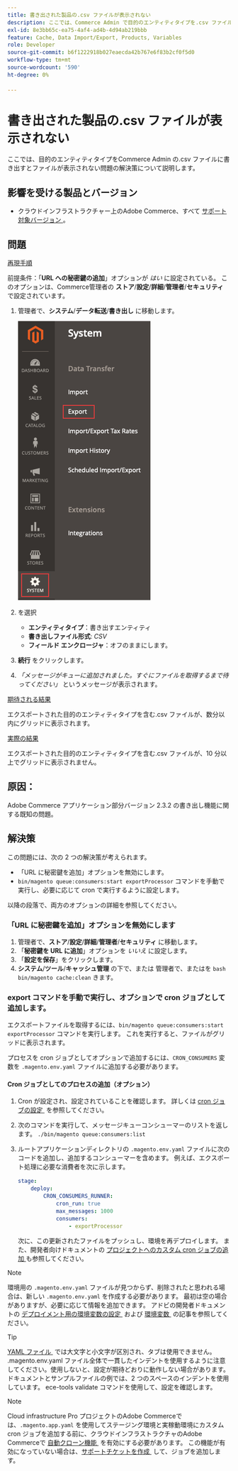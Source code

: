 ```yaml
---
title: 書き出された製品の.csv ファイルが表示されない
description: ここでは、Commerce Admin で目的のエンティティタイプを.csv ファイルに書き出そうとしても、ファイルが表示されない問題の解決策を説明します。
exl-id: 8e3bb65c-ea75-4af4-ad4b-4d94ab219bbb
feature: Cache, Data Import/Export, Products, Variables
role: Developer
source-git-commit: b6f1222918b027eaecda42b767e6f83b2cf0f5d0
workflow-type: tm+mt
source-wordcount: '590'
ht-degree: 0%

---
```


# 書き出された製品の.csv ファイルが表示されない

ここでは、目的のエンティティタイプをCommerce Admin の.csv ファイルに書き出すとファイルが表示されない問題の解決策について説明します。

## 影響を受ける製品とバージョン

* クラウドインフラストラクチャー上のAdobe Commerce、すべて [&#x200B; サポート対象バージョン &#x200B;](https://magento.com/sites/default/files/magento-software-lifecycle-policy.pdf)。

## 問題

<u> 再現手順 </u>

前提条件：「**URL への秘密鍵の追加**」オプションが *はい* に設定されている。 このオプションは、Commerce管理者の **ストア**/**設定**/**詳細**/**管理者**/**セキュリティ** で設定されています。

1. 管理者で、**システム**/**データ転送**/**書き出し** に移動します。

   ![magento_export_products_2.3.4.png](assets/magento_export_products_2.3.4.png)

1. を選択
   * **エンティティタイプ**：書き出すエンティティ
   * **書き出しファイル形式**: *CSV*
   * **フィールド エンクロージャ**：オフのままにします。
1. **続行** をクリックします。
1. *「メッセージがキューに追加されました。すぐにファイルを取得するまで待ってください」* というメッセージが表示されます。

<u> 期待される結果 </u>

エクスポートされた目的のエンティティタイプを含む.csv ファイルが、数分以内にグリッドに表示されます。

<u> 実際の結果 </u>

エクスポートされた目的のエンティティタイプを含む.csv ファイルが、10 分以上でグリッドに表示されません。

## 原因：

Adobe Commerce アプリケーション部分バージョン 2.3.2 の書き出し機能に関する既知の問題。

## 解決策

この問題には、次の 2 つの解決策が考えられます。

* 「URL に秘密鍵を追加」オプションを無効にします。
* `bin/magento queue:consumers:start exportProcessor` コマンドを手動で実行し、必要に応じて cron で実行するように設定します。

以降の段落で、両方のオプションの詳細を参照してください。

### 「URL に秘密鍵を追加」オプションを無効にします

1. 管理者で、**ストア**/**設定**/**詳細**/**管理者**/**セキュリティ** に移動します。
1. 「**秘密鍵を URL に追加**」オプションを *いいえ* に設定します。
1. 「**設定を保存**」をクリックします。
1. **システム**/**ツール**/**キャッシュ管理** の下で、または    管理者で、またはを ```bash    bin/magento cache:clean``` きます。

### export コマンドを手動で実行し、オプションで cron ジョブとして追加します。

エクスポートファイルを取得するには、`bin/magento queue:consumers:start exportProcessor` コマンドを実行します。 これを実行すると、ファイルがグリッドに表示されます。


プロセスを cron ジョブとしてオプションで追加するには、`CRON_CONSUMERS` 変数を `.magento.env.yaml` ファイルに追加する必要があります。

#### Cron ジョブとしてのプロセスの追加（オプション）

1. Cron が設定され、設定されていることを確認します。 詳しくは [cron ジョブの設定 &#x200B;](/docs/commerce-cloud-service/user-guide/configure/app/properties/crons-property.html) を参照してください。
1. 次のコマンドを実行して、メッセージキューコンシューマーのリストを返します。     `./bin/magento queue:consumers:list`
1. ルートアプリケーションディレクトリの `.magento.env.yaml` ファイルに次のコードを追加し、追加するコンシューマーを含めます。 例えば、エクスポート処理に必要な消費者を次に示します。

   ```yaml
   stage:
       deploy:
           CRON_CONSUMERS_RUNNER:
               cron_run: true
               max_messages: 1000
               consumers:
                   - exportProcessor
   ```

   次に、この更新されたファイルをプッシュし、環境を再デプロイします。 また、開発者向けドキュメントの [&#x200B; プロジェクトへのカスタム cron ジョブの追加 &#x200B;](/docs/commerce-cloud-service/user-guide/configure/app/properties/crons-property.html#add-custom-cron-jobs-to-your-project) も参照してください。

>[!NOTE]
>
>環境用の `.magento.env.yaml` ファイルが見つからず、削除されたと思われる場合は、新しい `.magento.env.yaml` を作成する必要があります。 最初は空の場合がありますが、必要に応じて情報を追加できます。 アドビの開発者ドキュメントの [&#x200B; デプロイメント用の環境変数の設定 &#x200B;](/docs/commerce-cloud-service/user-guide/configure/env/configure-env-yaml.html) および [&#x200B; 環境変数 &#x200B;](/docs/commerce-cloud-service/user-guide/configure/env/stage/variables-intro.html) の記事を参照してください。

>[!TIP]
>
>[YAML ファイル &#x200B;](https://experienceleague.adobe.com/docs/commerce-cloud-service/user-guide/configure/env/configure-env-yaml.html?lang=ja) では大文字と小文字が区別され、タブは使用できません。 .magento.env.yaml ファイル全体で一貫したインデントを使用するように注意してください。使用しないと、設定が期待どおりに動作しない場合があります。 ドキュメントとサンプルファイルの例では、2 つのスペースのインデントを使用しています。 ece-tools validate コマンドを使用して、設定を確認します。

>[!NOTE]
>
>Cloud infrastructure Pro プロジェクトのAdobe Commerceでは、`.magento.app.yaml` を使用してステージング環境と実稼動環境にカスタム cron ジョブを追加する前に、クラウドインフラストラクチャのAdobe Commerceで [&#x200B; 自動クローン機能 &#x200B;](/docs/commerce-cloud-service/user-guide/configure/app/properties/crons-property.html?lang=en#crontab) を有効にする必要があります。 この機能が有効になっていない場合は、[&#x200B; サポートチケットを作成 &#x200B;](/help/help-center-guide/help-center/magento-help-center-user-guide.md#submit-ticket) して、ジョブを追加します。

